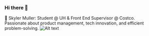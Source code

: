 ### Hi there 👋
👋 Skyler Muller: Student @ UH & Front End Supervisor @ Costco. Passionate about product management, tech innovation, and efficient problem-solving.
![Alt text](https://spotify-recently-played-readme.vercel.app/api?user=31sj4xi7ph2mjgni6zxr5ydeeafy)
